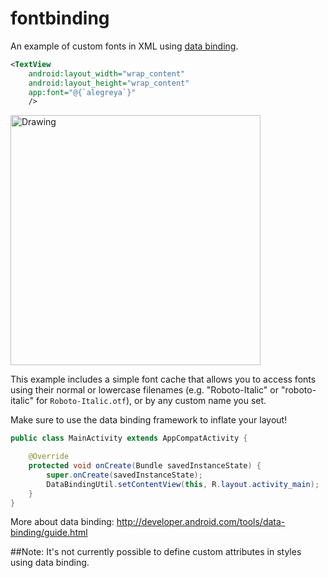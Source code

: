 # fontbinding
An example of custom fonts in XML using [data binding](http://developer.android.com/tools/data-binding/guide.html).

```xml
<TextView
    android:layout_width="wrap_content"
    android:layout_height="wrap_content"
    app:font="@{`alegreya`}"
    />
```
<img src="https://raw.githubusercontent.com/lisawray/fontbinding/master/screenshot.png" alt="Drawing" width="400px"/>


This example includes a simple font cache that allows you to access fonts using their normal or lowercase filenames (e.g. "Roboto-Italic" or "roboto-italic" for `Roboto-Italic.otf`), or by any custom name you set. 

Make sure to use the data binding framework to inflate your layout!
```java
public class MainActivity extends AppCompatActivity {

    @Override
    protected void onCreate(Bundle savedInstanceState) {
        super.onCreate(savedInstanceState);
        DataBindingUtil.setContentView(this, R.layout.activity_main);
    }
}
```

More about data binding: http://developer.android.com/tools/data-binding/guide.html


##Note: 
It's not currently possible to define custom attributes in styles using data binding. 
